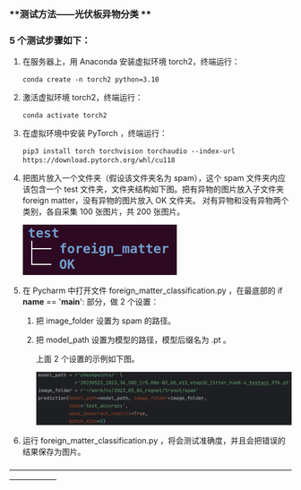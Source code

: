 ### **测试方法——光伏板异物分类 **



### 5 个测试步骤如下：

1. 在服务器上，用 Anaconda 安装虚拟环境 torch2，终端运行：

   ```
   conda create -n torch2 python=3.10
   ```

   

2. 激活虚拟环境 torch2，终端运行：

   

   ```
   conda activate torch2
   ```

   

3. 在虚拟环境中安装 PyTorch ，终端运行：

   

   ```
   pip3 install torch torchvision torchaudio --index-url https://download.pytorch.org/whl/cu118
   ```

   

4. 把图片放入一个文件夹（假设该文件夹名为 spam），这个 spam 文件夹内应该包含一个 test 文件夹，文件夹结构如下图。把有异物的图片放入子文件夹 foreign matter，没有异物的图片放入 OK 文件夹。 对有异物和没有异物两个类别，各自采集 100 张图片，共 200 张图片。

   ![image-20230523193446984](assets/image-20230523193446984.png)

5. 在 Pycharm 中打开文件 foreign_matter_classification.py ，在最底部的 if __name__ == '__main__': 部分，做 2 个设置：

   1. 把 image_folder 设置为 spam 的路径。

   2. 把 model_path 设置为模型的路径，模型后缀名为 .pt 。

      上面 2 个设置的示例如下图。

      ![image-20230523194618874](assets/image-20230523194618874.png)

6. 运行 foreign_matter_classification.py ，将会测试准确度，并且会把错误的结果保存为图片。



——————————————————————————————————————————

